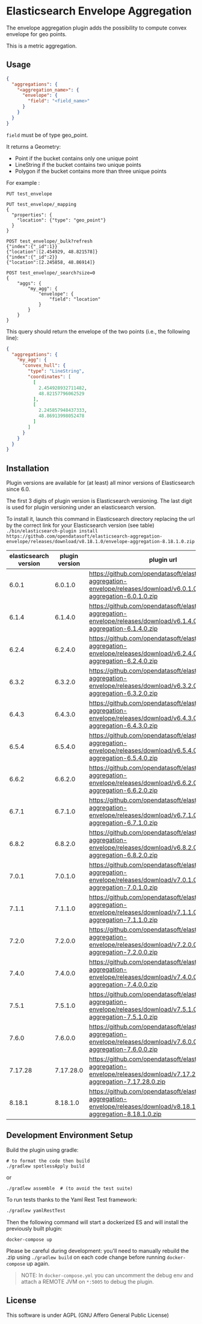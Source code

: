Elasticsearch Envelope Aggregation
==================================

The envelope aggregation plugin adds the possibility to compute convex envelope for geo points.

This is a metric aggregation.

Usage
-----

```json
{
  "aggregations": {
    "<aggregation_name>": {
      "envelope": {
        "field": "<field_name>"
      }
    }
  }
}
```

`field` must be of type geo_point.

It returns a Geometry:

- Point if the bucket contains only one unique point
- LineString if the bucket contains two unique points
- Polygon if the bucket contains more than three unique points

For example :

```
PUT test_envelope

PUT test_envelope/_mapping
{
  "properties": {
    "location": {"type": "geo_point"}
  }
}

POST test_envelope/_bulk?refresh
{"index":{"_id":1}}
{"location":[2.454929, 48.821578]}
{"index":{"_id":2}}
{"location":[2.245858, 48.86914]}

POST test_envelope/_search?size=0
{
    "aggs": {
        "my_agg": {
            "envelope": {
                "field": "location"
            }
        }
    }
}
```

This query should return the envelope of the two points (i.e., the following line):

```json
{
  "aggregations": {
    "my_agg": {
      "convex_hull": {
        "type": "LineString",
        "coordinates": [
          [
            2.454928932711482,
            48.82157796062529
          ],
          [
            2.245857948437333,
            48.86913998052478
          ]
        ]
      }
    }
  }
}
```

Installation
------------

Plugin versions are available for (at least) all minor versions of Elasticsearch since 6.0.

The first 3 digits of plugin version is Elasticsearch versioning. The last digit is used for plugin versioning under an elasticsearch version.

To install it, launch this command in Elasticsearch directory replacing the url by the correct link for your Elasticsearch version (see table)
`./bin/elasticsearch-plugin install https://github.com/opendatasoft/elasticsearch-aggregation-envelope/releases/download/v8.18.1.0/envelope-aggregation-8.18.1.0.zip`

| elasticsearch version | plugin version | plugin url                                                                                                                         |
|-----------------------|----------------|------------------------------------------------------------------------------------------------------------------------------------|
| 6.0.1                 | 6.0.1.0        | https://github.com/opendatasoft/elasticsearch-aggregation-envelope/releases/download/v6.0.1.0/envelope-aggregation-6.0.1.0.zip     |
| 6.1.4                 | 6.1.4.0        | https://github.com/opendatasoft/elasticsearch-aggregation-envelope/releases/download/v6.1.4.0/envelope-aggregation-6.1.4.0.zip     |
| 6.2.4                 | 6.2.4.0        | https://github.com/opendatasoft/elasticsearch-aggregation-envelope/releases/download/v6.2.4.0/envelope-aggregation-6.2.4.0.zip     |
| 6.3.2                 | 6.3.2.0        | https://github.com/opendatasoft/elasticsearch-aggregation-envelope/releases/download/v6.3.2.0/envelope-aggregation-6.3.2.0.zip     |
| 6.4.3                 | 6.4.3.0        | https://github.com/opendatasoft/elasticsearch-aggregation-envelope/releases/download/v6.4.3.0/envelope-aggregation-6.4.3.0.zip     |
| 6.5.4                 | 6.5.4.0        | https://github.com/opendatasoft/elasticsearch-aggregation-envelope/releases/download/v6.5.4.0/envelope-aggregation-6.5.4.0.zip     |
| 6.6.2                 | 6.6.2.0        | https://github.com/opendatasoft/elasticsearch-aggregation-envelope/releases/download/v6.6.2.0/envelope-aggregation-6.6.2.0.zip     |
| 6.7.1                 | 6.7.1.0        | https://github.com/opendatasoft/elasticsearch-aggregation-envelope/releases/download/v6.7.1.0/envelope-aggregation-6.7.1.0.zip     |
| 6.8.2                 | 6.8.2.0        | https://github.com/opendatasoft/elasticsearch-aggregation-envelope/releases/download/v6.8.2.0/envelope-aggregation-6.8.2.0.zip     |
| 7.0.1                 | 7.0.1.0        | https://github.com/opendatasoft/elasticsearch-aggregation-envelope/releases/download/v7.0.1.0/envelope-aggregation-7.0.1.0.zip     |
| 7.1.1                 | 7.1.1.0        | https://github.com/opendatasoft/elasticsearch-aggregation-envelope/releases/download/v7.1.1.0/envelope-aggregation-7.1.1.0.zip     |
| 7.2.0                 | 7.2.0.0        | https://github.com/opendatasoft/elasticsearch-aggregation-envelope/releases/download/v7.2.0.0/envelope-aggregation-7.2.0.0.zip     |
| 7.4.0                 | 7.4.0.0        | https://github.com/opendatasoft/elasticsearch-aggregation-envelope/releases/download/v7.4.0.0/envelope-aggregation-7.4.0.0.zip     |
| 7.5.1                 | 7.5.1.0        | https://github.com/opendatasoft/elasticsearch-aggregation-envelope/releases/download/v7.5.1.0/envelope-aggregation-7.5.1.0.zip     |
| 7.6.0                 | 7.6.0.0        | https://github.com/opendatasoft/elasticsearch-aggregation-envelope/releases/download/v7.6.0.0/envelope-aggregation-7.6.0.0.zip     |
| 7.17.28               | 7.17.28.0      | https://github.com/opendatasoft/elasticsearch-aggregation-envelope/releases/download/v7.17.28.0/envelope-aggregation-7.17.28.0.zip |
| 8.18.1                | 8.18.1.0       | https://github.com/opendatasoft/elasticsearch-aggregation-envelope/releases/download/v8.18.1.0/envelope-aggregation-8.18.1.0.zip   |


## Development Environment Setup

Build the plugin using gradle:
``` shell
# to format the code then build
./gradlew spotlessApply build
```

or
``` shell
./gradlew assemble  # (to avoid the test suite)
```

To run tests thanks to the Yaml Rest Test framework:
```sh
./gradlew yamlRestTest
```

Then the following command will start a dockerized ES and will install the previously built plugin:
``` shell
docker-compose up
```

Please be careful during development: you'll need to manually rebuild the .zip using `./gradlew build` on each code
change before running `docker-compose` up again.

> NOTE: In `docker-compose.yml` you can uncomment the debug env and attach a REMOTE JVM on `*:5005` to debug the plugin.


License
-------

This software is under AGPL (GNU Affero General Public License)
